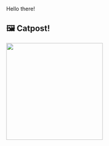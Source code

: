 Hello there!



## 🖼️ Catpost!

<sub>
    <img src="https://cdn2.thecatapi.com/images/MTgwMDcwNg.jpg" height="256">
</sub>

